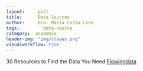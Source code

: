 ```yaml
---
layout:     post
title:      Data Sources
author:     Dra. María Cosío León
tags: 		  data-source
category:  academia
header-img: "img/clases.png"
visualworkflow: true
---
```

30 Resources to Find the Data You Need
[Flowingdata](http://flowingdata.com/2009/10/01/30-resources-to-find-the-data-you-need/)
